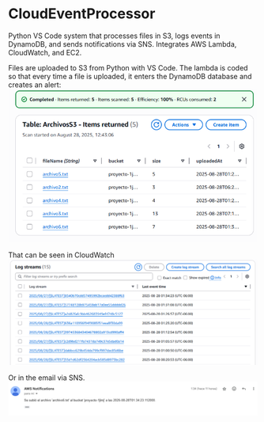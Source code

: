 # CloudEventProcessor
Python VS Code system that processes files in S3, logs events in DynamoDB, and sends notifications via SNS. Integrates AWS Lambda, CloudWatch, and EC2.

Files are uploaded to S3 from Python with VS Code.
The lambda is coded so that every time a file is uploaded, it enters the DynamoDB database and creates an alert: ![DynamoDB](DynamoDB.png)

That can be seen in CloudWatch ![Cloud Watch](CloudWatch1.png)

Or in the email via SNS. ![Gmail](Gmail.png)

